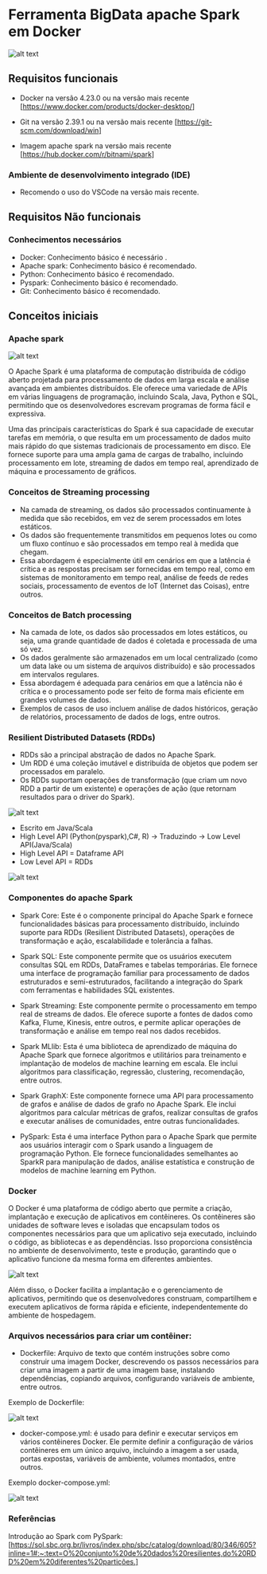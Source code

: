 # Ferramenta BigData apache Spark em Docker

![alt text](imagens/image.png)

## Requisitos funcionais

- Docker na versão 4.23.0 ou na versão mais recente [https://www.docker.com/products/docker-desktop/]

- Git na versão 2.39.1 ou na versão mais recente [https://git-scm.com/download/win]

- Imagem apache spark na versão mais recente [https://hub.docker.com/r/bitnami/spark]

### Ambiente de desenvolvimento integrado (IDE)

- Recomendo o uso do VSCode na versão mais recente.

## Requisitos Não funcionais

### Conhecimentos necessários

- Docker: Conhecimento básico é necessário .
- Apache spark: Conhecimento básico é recomendado.
- Python: Conhecimento básico é recomendado.
- Pyspark: Conhecimento básico é recomendado.
- Git: Conhecimento básico é recomendado.

## Conceitos iniciais

### Apache spark

![alt text](imagens/image-4.png)

O Apache Spark é uma plataforma de computação distribuída de código aberto projetada para processamento de dados em larga escala e análise avançada em ambientes distribuídos. Ele oferece uma variedade de APIs em várias linguagens de programação, incluindo Scala, Java, Python e SQL, permitindo que os desenvolvedores escrevam programas de forma fácil e expressiva.

Uma das principais características do Spark é sua capacidade de executar tarefas em memória, o que resulta em um processamento de dados muito mais rápido do que sistemas tradicionais de processamento em disco. Ele fornece suporte para uma ampla gama de cargas de trabalho, incluindo processamento em lote, streaming de dados em tempo real, aprendizado de máquina e processamento de gráficos.

### Conceitos de Streaming processing

- Na camada de streaming, os dados são processados continuamente à medida que são recebidos, em vez de serem processados em lotes estáticos.
- Os dados são frequentemente transmitidos em pequenos lotes ou como um fluxo contínuo e são processados em tempo real à medida que chegam.
- Essa abordagem é especialmente útil em cenários em que a latência é crítica e as respostas precisam ser fornecidas em tempo real, como em sistemas de monitoramento em tempo real, análise de feeds de redes sociais, processamento de eventos de IoT (Internet das Coisas), entre outros.

### Conceitos de Batch processing

- Na camada de lote, os dados são processados em lotes estáticos, ou seja, uma grande quantidade de dados é coletada e processada de uma só vez.
- Os dados geralmente são armazenados em um local centralizado (como um data lake ou um sistema de arquivos distribuído) e são processados em intervalos regulares.
- Essa abordagem é adequada para cenários em que a latência não é crítica e o processamento pode ser feito de forma mais eficiente em grandes volumes de dados.
- Exemplos de casos de uso incluem análise de dados históricos, geração de relatórios, processamento de dados de logs, entre outros.

### Resilient Distributed Datasets (RDDs)

- RDDs são a principal abstração de dados no Apache Spark.
- Um RDD é uma coleção imutável e distribuída de objetos que podem ser processados em paralelo.
- Os RDDs suportam operações de transformação (que criam um novo RDD a partir de um existente) e operações de ação (que retornam resultados para o driver do Spark).

![alt text](imagens/image8.png)

- Escrito em Java/Scala
- High Level API (Python(pyspark),C#, R) -> Traduzindo -> Low Level API(Java/Scala)
- High Level API = Dataframe API
- Low Level API = RDDs

![alt text](imagens/image7.png)

### Componentes do apache Spark

- Spark Core: Este é o componente principal do Apache Spark e fornece funcionalidades básicas para processamento distribuído, incluindo suporte para RDDs (Resilient Distributed Datasets), operações de transformação e ação, escalabilidade e tolerância a falhas.

- Spark SQL: Este componente permite que os usuários executem consultas SQL em RDDs, DataFrames e tabelas temporárias. Ele fornece uma interface de programação familiar para processamento de dados estruturados e semi-estruturados, facilitando a integração do Spark com ferramentas e habilidades SQL existentes.

- Spark Streaming: Este componente permite o processamento em tempo real de streams de dados. Ele oferece suporte a fontes de dados como Kafka, Flume, Kinesis, entre outros, e permite aplicar operações de transformação e análise em tempo real nos dados recebidos.

- Spark MLlib: Esta é uma biblioteca de aprendizado de máquina do Apache Spark que fornece algoritmos e utilitários para treinamento e implantação de modelos de machine learning em escala. Ele inclui algoritmos para classificação, regressão, clustering, recomendação, entre outros.

- Spark GraphX: Este componente fornece uma API para processamento de grafos e análise de dados de grafo no Apache Spark. Ele inclui algoritmos para calcular métricas de grafos, realizar consultas de grafos e executar análises de comunidades, entre outras funcionalidades.

- PySpark: Esta é uma interface Python para o Apache Spark que permite aos usuários interagir com o Spark usando a linguagem de programação Python. Ele fornece funcionalidades semelhantes ao SparkR para manipulação de dados, análise estatística e construção de modelos de machine learning em Python.

### Docker

O Docker é uma plataforma de código aberto que permite a criação, implantação e execução de aplicativos em contêineres. Os contêineres são unidades de software leves e isoladas que encapsulam todos os componentes necessários para que um aplicativo seja executado, incluindo o código, as bibliotecas e as dependências. Isso proporciona consistência no ambiente de desenvolvimento, teste e produção, garantindo que o aplicativo funcione da mesma forma em diferentes ambientes.

![alt text](imagens/image-2.png)

Além disso, o Docker facilita a implantação e o gerenciamento de aplicativos, permitindo que os desenvolvedores construam, compartilhem e executem aplicativos de forma rápida e eficiente, independentemente do ambiente de hospedagem.

### Arquivos necessários para criar um contêiner:

- Dockerfile: Arquivo de texto que contém instruções sobre como construir uma imagem Docker, descrevendo os passos necessários para criar uma imagem a partir de uma imagem base, instalando dependências, copiando arquivos, configurando variáveis de ambiente, entre outros.

Exemplo de Dockerfile:

![alt text](imagens/image5.png)

- docker-compose.yml: é usado para definir e executar serviços em vários contêineres Docker. Ele permite definir a configuração de vários contêineres em um único arquivo, incluindo a imagem a ser usada, portas expostas, variáveis de ambiente, volumes montados, entre outros.

Exemplo docker-compose.yml:

![alt text](imagens/image6.png)

### Referências
Introdução ao Spark com PySpark: [https://sol.sbc.org.br/livros/index.php/sbc/catalog/download/80/346/605?inline=1#:~:text=O%20conjunto%20de%20dados%20resilientes,do%20RDD%20em%20diferentes%20partições.]


